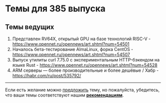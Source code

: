 # Темы для 385 выпуска

## Темы ведущих

1. Представлен RV64X, открытый GPU на базе технологий RISC-V -https://www.opennet.ru/opennews/art.shtml?num=54501
1. Началось бета-тестирование AlmaLinux, форка CentOS - https://www.opennet.ru/opennews/art.shtml?num=54507
1. Выпуск утилиты curl 7.75.0 с экспериментальным HTTP-бэкендом на языке Rust - https://www.opennet.ru/opennews/art.shtml?num=54528
1. ARM серверы — более производительные и более дешёвые / Хабр - https://habr.com/ru/post/535792/

---

Если есть желание можно [предложить](themes_from_listeners.md) тему, но пожалуйста, убедитесь, что ваши темы соответствуют нашим **[рекомендациям](Recommendations_for_the_proposed_topics.md)**.

